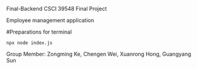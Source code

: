 Final-Backend CSCI 39548 Final Project

Employee management application


#Preparations for terminal

 
  ```
  npx node index.js
  ```


Group Member: Zongming Ke, Chengen Wei, Xuanrong Hong, Guangyang Sun
